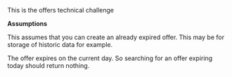 This is the offers technical challenge

**Assumptions**

This assumes that you can create an already expired offer. This may be for storage of historic data for example.

The offer expires on the current day. So searching for an offer expiring today should return nothing.